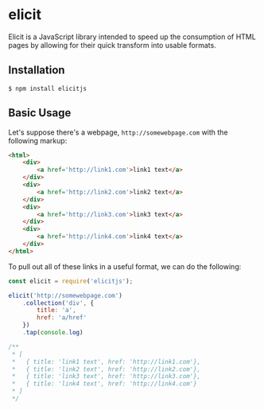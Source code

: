 # elicit

Elicit is a JavaScript library intended to speed up the consumption
of HTML pages by allowing for their quick transform into usable formats.

## Installation

```shell
$ npm install elicitjs
```
## Basic Usage

Let's suppose there's a webpage, `http://somewebpage.com` with the following
markup:

```html
<html>
	<div>
		<a href='http://link1.com'>link1 text</a>
	</div>
	<div>
		<a href='http://link2.com'>link2 text</a>
	</div>
	<div>
		<a href='http://link3.com'>link3 text</a>
	</div>
	<div>
		<a href='http://link4.com'>link4 text</a>
	</div>
</html>
```

To pull out all of these links in a useful format, we can do the following:

```js
const elicit = require('elicitjs');

elicit('http://somewebpage.com')
	.collection('div', {
		title: 'a',
		href: 'a/href'
	})
	.tap(console.log)

/**
 * [
 *   { title: 'link1 text', href: 'http://link1.com'},
 *   { title: 'link2 text', href: 'http://link2.com'},
 *   { title: 'link3 text', href: 'http://link3.com'},
 *   { title: 'link4 text', href: 'http://link4.com'}
 * ]
 */
```